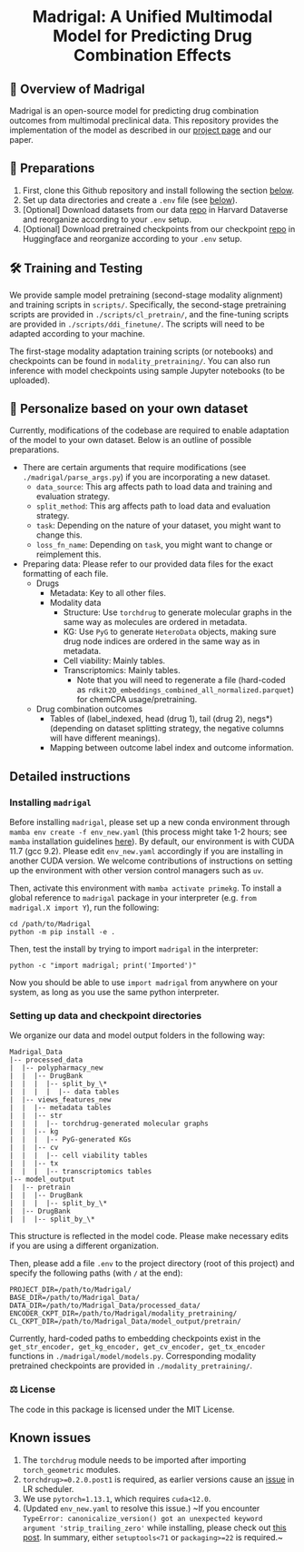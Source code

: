 <h1 align="center">
  Madrigal: A Unified Multimodal Model for Predicting Drug Combination Effects
</h1>

## 👀 Overview of Madrigal

Madrigal is an open-source model for predicting drug combination outcomes from multimodal preclinical data. This repository provides the implementation of the model as described in our [project page](https://zitniklab.hms.harvard.edu/projects/Madrigal/) and our paper. 

## 🚀 Preparations

1. First, clone this Github repository and install following the section [below](#installing-madrigal).
2. Set up data directories and create a `.env` file (see [below](#setting-up-data-and-checkpoint-directories)).
3. [Optional] Download datasets from our data [repo](https://doi.org/10.7910/DVN/ZFTW3J) in Harvard Dataverse and reorganize according to your `.env` setup.
4. [Optional] Download pretrained checkpoints from our checkpoint [repo](https://huggingface.co/mims-harvard/Madrigal/tree/main) in Huggingface and reorganize according to your `.env` setup.

## 🛠️ Training and Testing

We provide sample model pretraining (second-stage modality alignment) and training scripts in `scripts/`. Specifically, the second-stage pretraining scripts are provided in `./scripts/cl_pretrain/`, and the fine-tuning scripts are provided in `./scripts/ddi_finetune/`. The scripts will need to be adapted according to your machine. 

The first-stage modality adaptation training scripts (or notebooks) and checkpoints can be found in `modality_pretraining/`. You can also run inference with model checkpoints using sample Jupyter notebooks (to be uploaded).

## 🌟 Personalize based on your own dataset

Currently, modifications of the codebase are required to enable adaptation of the model to your own dataset. Below is an outline of possible preparations.
- There are certain arguments that require modifications (see `./madrigal/parse_args.py`) if you are incorporating a new dataset.
  - `data_source`: This arg affects path to load data and training and evaluation strategy.
  - `split_method`: This arg affects path to load data and evaluation strategy.
  - `task`: Depending on the nature of your dataset, you might want to change this.
  - `loss_fn_name`: Depending on `task`, you might want to change or reimplement this.
- Preparing data: Please refer to our provided data files for the exact formatting of each file.
  - Drugs
    - Metadata: Key to all other files.
    - Modality data
      - Structure: Use `torchdrug` to generate molecular graphs in the same way as molecules are ordered in metadata.
      - KG: Use `PyG` to generate `HeteroData` objects, making sure drug node indices are ordered in the same way as in metadata.
      - Cell viability: Mainly tables.
      - Transcriptomics: Mainly tables.
        - Note that you will need to regenerate a file (hard-coded as `rdkit2D_embeddings_combined_all_normalized.parquet`) for chemCPA usage/pretraining.
  - Drug combination outcomes
    - Tables of (label_indexed, head (drug 1), tail (drug 2), negs*) (depending on dataset splitting strategy, the negative columns will have different meanings).
    - Mapping between outcome label index and outcome information.

## Detailed instructions

### Installing `madrigal`
Before installing `madrigal`, please set up a new conda environment through `mamba env create -f env_new.yaml` (this process might take 1-2 hours; see `mamba` installation guidelines [here](https://mamba.readthedocs.io/en/latest/installation/mamba-installation.html)). By default, our environment is with CUDA 11.7 (gcc 9.2). Please edit `env_new.yaml` accordingly if you are installing in another CUDA version. We welcome contributions of instructions on setting up the environment with other version control managers such as `uv`.

Then, activate this environment with `mamba activate primekg`. To install a global reference to `madrigal` package in your interpreter (e.g. `from madrigal.X import Y`), run the following:
```
cd /path/to/Madrigal
python -m pip install -e .
```
Then, test the install by trying to import `madrigal` in the interpreter:
```
python -c "import madrigal; print('Imported')" 
```
Now you should be able to use `import madrigal` from anywhere on your system, as long as you use the same python interpreter.  

### Setting up data and checkpoint directories
We organize our data and model output folders in the following way:
```
Madrigal_Data
|-- processed_data
|  |-- polypharmacy_new
|  |  |-- DrugBank
|  |  |  |-- split_by_\*
|  |  |  |  |-- data tables
|  |-- views_features_new
|  |  |-- metadata tables
|  |  |-- str
|  |  |  |-- torchdrug-generated molecular graphs
|  |  |-- kg
|  |  |  |-- PyG-generated KGs
|  |  |-- cv
|  |  |  |-- cell viability tables
|  |  |-- tx
|  |  |  |-- transcriptomics tables
|-- model_output
|  |-- pretrain
|  |  |-- DrugBank
|  |  |  |-- split_by_\*
|  |-- DrugBank
|  |  |-- split_by_\*
```
This structure is reflected in the model code. Please make necessary edits if you are using a different organization.

Then, please add a file `.env` to the project directory (root of this project) and specify the following paths (with `/` at the end):
```
PROJECT_DIR=/path/to/Madrigal/
BASE_DIR=/path/to/Madrigal_Data/
DATA_DIR=/path/to/Madrigal_Data/processed_data/
ENCODER_CKPT_DIR=/path/to/Madrigal/modality_pretraining/
CL_CKPT_DIR=/path/to/Madrigal_Data/model_output/pretrain/
```

Currently, hard-coded paths to embedding checkpoints exist in the `get_str_encoder, get_kg_encoder, get_cv_encoder, get_tx_encoder` functions in `./madrigal/model/models.py`. Corresponding modality pretrained checkpoints are provided in `./modality_pretraining/`. 

### ⚖️ License

The code in this package is licensed under the MIT License. 

## Known issues
1. The `torchdrug` module needs to be imported after importing `torch_geometric` modules.
2. `torchdrug>=0.2.0.post1` is required, as earlier versions cause an [issue](https://github.com/DeepGraphLearning/torchdrug/issues/148) in LR scheduler.
3. We use `pytorch=1.13.1`, which requires `cuda<12.0`.
4. (Updated `env_new.yaml` to resolve this issue.) ~If you encounter `TypeError: canonicalize_version() got an unexpected keyword argument 'strip_trailing_zero'` while installing, please check out [this post](https://github.com/pypa/setuptools/issues/4483). In summary, either `setuptools<71` or `packaging>=22` is required.~
